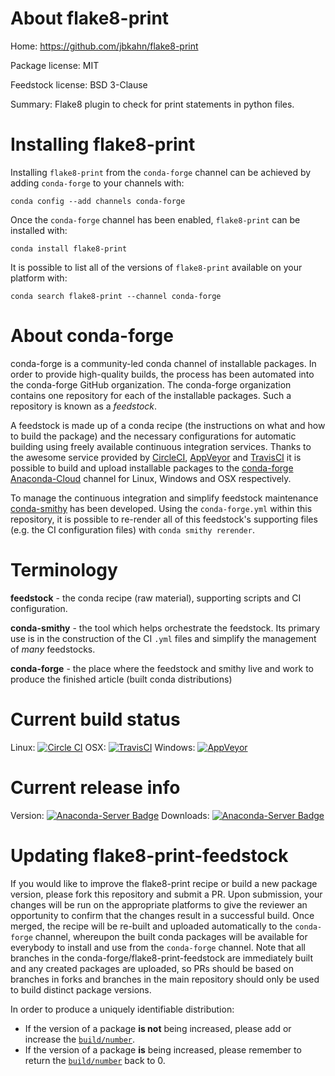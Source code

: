 About flake8-print
==================

Home: https://github.com/jbkahn/flake8-print

Package license: MIT

Feedstock license: BSD 3-Clause

Summary: Flake8 plugin to check for print statements in python files.



Installing flake8-print
=======================

Installing `flake8-print` from the `conda-forge` channel can be achieved by adding `conda-forge` to your channels with:

```
conda config --add channels conda-forge
```

Once the `conda-forge` channel has been enabled, `flake8-print` can be installed with:

```
conda install flake8-print
```

It is possible to list all of the versions of `flake8-print` available on your platform with:

```
conda search flake8-print --channel conda-forge
```


About conda-forge
=================

conda-forge is a community-led conda channel of installable packages.
In order to provide high-quality builds, the process has been automated into the
conda-forge GitHub organization. The conda-forge organization contains one repository
for each of the installable packages. Such a repository is known as a *feedstock*.

A feedstock is made up of a conda recipe (the instructions on what and how to build
the package) and the necessary configurations for automatic building using freely
available continuous integration services. Thanks to the awesome service provided by
[CircleCI](https://circleci.com/), [AppVeyor](http://www.appveyor.com/)
and [TravisCI](https://travis-ci.org/) it is possible to build and upload installable
packages to the [conda-forge](https://anaconda.org/conda-forge)
[Anaconda-Cloud](http://docs.anaconda.org/) channel for Linux, Windows and OSX respectively.

To manage the continuous integration and simplify feedstock maintenance
[conda-smithy](http://github.com/conda-forge/conda-smithy) has been developed.
Using the ``conda-forge.yml`` within this repository, it is possible to re-render all of
this feedstock's supporting files (e.g. the CI configuration files) with ``conda smithy rerender``.


Terminology
===========

**feedstock** - the conda recipe (raw material), supporting scripts and CI configuration.

**conda-smithy** - the tool which helps orchestrate the feedstock.
                   Its primary use is in the construction of the CI ``.yml`` files
                   and simplify the management of *many* feedstocks.

**conda-forge** - the place where the feedstock and smithy live and work to
                  produce the finished article (built conda distributions)

Current build status
====================

Linux: [![Circle CI](https://circleci.com/gh/conda-forge/flake8-print-feedstock.svg?style=shield)](https://circleci.com/gh/conda-forge/flake8-print-feedstock)
OSX: [![TravisCI](https://travis-ci.org/conda-forge/flake8-print-feedstock.svg?branch=master)](https://travis-ci.org/conda-forge/flake8-print-feedstock)
Windows: [![AppVeyor](https://ci.appveyor.com/api/projects/status/github/conda-forge/flake8-print-feedstock?svg=True)](https://ci.appveyor.com/project/conda-forge/flake8-print-feedstock/branch/master)

Current release info
====================
Version: [![Anaconda-Server Badge](https://anaconda.org/conda-forge/flake8-print/badges/version.svg)](https://anaconda.org/conda-forge/flake8-print)
Downloads: [![Anaconda-Server Badge](https://anaconda.org/conda-forge/flake8-print/badges/downloads.svg)](https://anaconda.org/conda-forge/flake8-print)


Updating flake8-print-feedstock
===============================

If you would like to improve the flake8-print recipe or build a new
package version, please fork this repository and submit a PR. Upon submission,
your changes will be run on the appropriate platforms to give the reviewer an
opportunity to confirm that the changes result in a successful build. Once
merged, the recipe will be re-built and uploaded automatically to the
`conda-forge` channel, whereupon the built conda packages will be available for
everybody to install and use from the `conda-forge` channel.
Note that all branches in the conda-forge/flake8-print-feedstock are
immediately built and any created packages are uploaded, so PRs should be based
on branches in forks and branches in the main repository should only be used to
build distinct package versions.

In order to produce a uniquely identifiable distribution:
 * If the version of a package **is not** being increased, please add or increase
   the [``build/number``](http://conda.pydata.org/docs/building/meta-yaml.html#build-number-and-string).
 * If the version of a package **is** being increased, please remember to return
   the [``build/number``](http://conda.pydata.org/docs/building/meta-yaml.html#build-number-and-string)
   back to 0.

